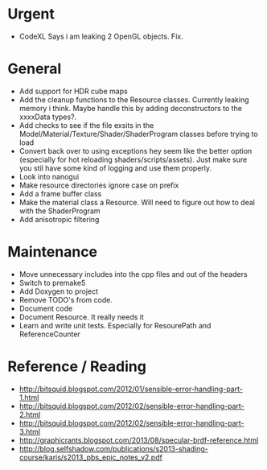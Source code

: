 # Urgent
* CodeXL Says i am leaking 2 OpenGL objects. Fix.

# General
* Add support for HDR cube maps
* Add the cleanup functions to the Resource classes. Currently leaking memory i think. Maybe handle this by adding deconstructors to the xxxxData types?.
* Add checks to see if the file exsits in the Model/Material/Texture/Shader/ShaderProgram classes before trying to load
* Convert back over to using exceptions hey seem like the better option (especially for hot reloading shaders/scripts/assets). Just make sure you stil have some kind of logging and use them properly.
* Look into nanogui
* Make resource directories ignore case on prefix
* Add a frame buffer class
* Make the material class a Resource. Will need to figure out how to deal with the ShaderProgram
* Add anisotropic filtering

# Maintenance
* Move unnecessary includes into the cpp files and out of the headers
* Switch to premake5
* Add Doxygen to project
* Remove TODO's from code.
* Document code
* Document Resource. It really needs it
* Learn and write unit tests. Especially for ResourePath and ReferenceCounter

# Reference / Reading
* http://bitsquid.blogspot.com/2012/01/sensible-error-handling-part-1.html
* http://bitsquid.blogspot.com/2012/02/sensible-error-handling-part-2.html
* http://bitsquid.blogspot.com/2012/02/sensible-error-handling-part-3.html
* http://graphicrants.blogspot.com/2013/08/specular-brdf-reference.html
* http://blog.selfshadow.com/publications/s2013-shading-course/karis/s2013_pbs_epic_notes_v2.pdf